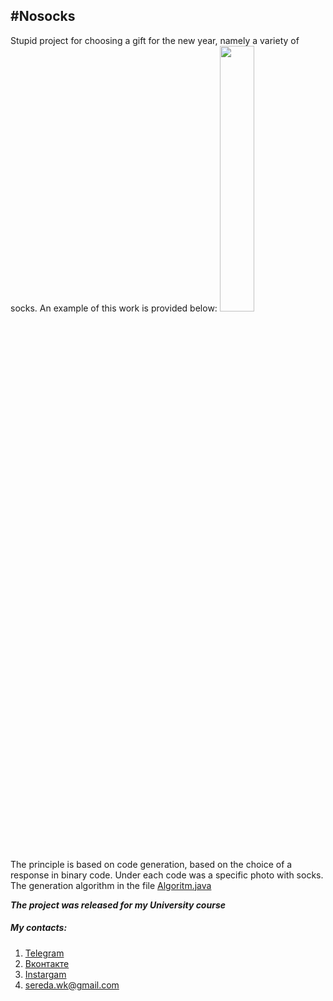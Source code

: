 #Nosocks
---
Stupid project for choosing a gift for the new year, namely a variety of socks.
An example of this work is provided below:
<img src="./example.gif" width="33%" height="auto" />

The principle is based on code generation, based on the choice of a response in binary code. Under each code was a specific photo with socks.
  The generation algorithm in the file [Algoritm.java](./app/src/main/java/ppts/website/nosocks/Algoritm.java)

***The project was released for my University course***

##### My contacts:
1. [Telegram](https://tgmsg.ru/princepepper)
2. [Вконтакте](https://vk.com/princepepper)
3. [Instargam](https://www.instagram.com/prince_pepper_official/?hl=ru)
4. <sereda.wk@gmail.com>
